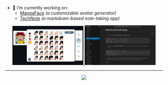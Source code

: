- 🔭 I’m currently working on:
  + [MangaFace](https://github.com/miladnia/MangaFace) _(a customizable avatar generator)_
  + [TechNote](https://github.com/miladnia/technote) _(a markdown-based note-taking app)_

<p align="center">
<a href="https://miladnia.ir/MangaFace/" target="_blank" title="Demo | Click here to try it out">
  <img src="https://raw.githubusercontent.com/miladnia/MangaFace/main/docs/preview_v0.2__03.png" width="45%" alt="MangaFace avatar generator">
</a>
<a href="https://github.com/miladnia/technote" target="_blank" title="Demo | Click here to try it out">
  <img src="https://github.com/miladnia/technote/raw/main/docs/technote_note_preview.png" width="45%" alt="TechNote note-taking app">
</a>
</p>

---

<p align="center">
  <a href="https://skillicons.dev">
    <img src="https://skillicons.dev/icons?i=py,ts,js,vite,react,jest" />
  </a>
</p>

<!--
- 🔭 I’m currently working on ...
- 🌱 I’m currently learning ...
- 👯 I’m looking to collaborate on ...
- 🤔 I’m looking for help with ...
- 💬 Ask me about ...
- 📫 How to reach me: ...
- 😄 Pronouns: ...
- ⚡ Fun fact: ...
-->
